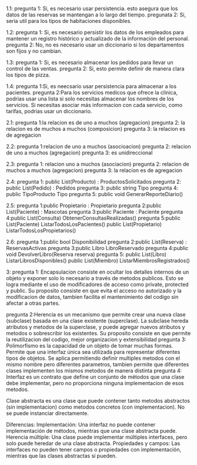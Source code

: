 1.1: 
pregunta 1: Si, es necesario usar persistencia. esto asegura que los datos de las reservas se mantengan a lo largo del tiempo. 
pregunata 2: Si, seria util para los tipos de habitaciones disponibles.

1.2:
pregunta 1: Si, es necesario persistir los datos de los empleados para mantener un registro histórico y actualizado de la información del personal.
pregunta 2: No, no es necesario usar un diccionario si los departamentos son fijos y no cambian.

1.3:
pregunta 1: Si, es necesario almacenar los pedidos para llevar un control de las ventas.
pregunta 2: Si, esto permite definir de manera clara los tipos de pizza.

1.4: 
pregunta 1:Si, es neecsario usar persistencia para almacenar a los pacientes.
pregunta 2:Para los servicios medicos que ofrece la clinica, podrias usar una lista si solo necesitas almacenar los nombres de los servicios.
 Si necesitas asociar más informacion con cada servicio, como tarifas, podrias usar un diccionario.

2.1:
pregunta 1:la relacion es de uno a muchos (agregacion)
pregunta 2: la relacion es de muchos a muchos (composicion)
pregunta 3: la relacion es de agregacion

2.2:
pregunta 1:relacion de uno a muchos (asocioacion)
pregunta 2: relacion de uno a muchos (agregacion)
pregunta 3: es unidireccional

2.3:
pregunta 1: relacion uno a muchos (asociacion)
pregunta 2: relacion de muchos a muchos (agregacion)
pregunta 3: la relacion es de agregacion

2.4:
pregunta 1: public List(Producto) : ProductosSolicitados
pregunta 2: public List(Pedido) : Pedidos 
pregunta 3: public string Tipo 
pregunta 4: public TipoProducto Tipo 
pregunta 5: public void GenerarReporteDiario()


2.5: 
pregunta 1:public Propietario : Propietario 
pregunta 2:public List(Paciente) : Mascotas 
pregunta 3:public Paciente : Paciente 
pregunta 4:public List(Consulta) ObtenerConsultasRealizadas()
pregunta 5:public List(Paciente) ListarTodosLosPacientes()
           public List(Propietario) ListarTodosLosPropietarios()


2.6:
pregunta 1:public bool Disponibilidad 
pregunta 2:public List(Reserva) : ReservasActivas 
pregunta 3:public Libro LibroReservado 
pregunta 4:public void DevolverLibro(Reserva reserva)
pregunta 5: public List(Libro) ListarLibrosDisponibles()
            public List(Miembro) ListarMiembrosRegistrados()

3:
pregunta 1: Encapsulacion consiste en ocultar los detalles internos de un objeto y exponer solo lo necesario a través de metodos publicos.
Esto se logra mediante el uso de modificadores de acceso como private, protected y public.
Su proposito consiste en que evita el acceso no autorizado y la modificacion de datos, tambien facilita el mantenimiento del codigo sin afectar a otras partes.

pregunta 2:Herencia es un mecanismo que permite crear una nueva clase (subclase) basada en una clase existente (superclase).
La subclase hereda atributos y metodos de la superclase, y puede agregar nuevos atributos y metodos o sobrescribir los existentes.
Su proposito consiste en que permite la reutilizacion del codigo, mejor organizacion y extensibilidad
pregunta 3: Polimorfismo es la capacidad de un objeto de tomar muchas formas. Permite que una interfaz única sea utilizada para representar diferentes tipos de objetos.
Se aplica permitiendo definir multiples metodos con el mismo nombre pero diferentes parametros, tambien permite que diferentes clases implementen los mismos metodos de manera distinta
pregunta 4: Interfaz es un contrato que define un conjunto de métodos que una clase debe implementar, pero no proporciona ninguna implementacion de esos metodos.

Clase abstracta es una clase que puede contener tanto metodos abstractos (sin implementacion) como metodos concretos (con implementacion). No se puede instanciar directamente.

Diferencias:
Implementación: Una interfaz no puede contener implementación de métodos, mientras que una clase abstracta puede.
Herencia múltiple: Una clase puede implementar múltiples interfaces, pero solo puede heredar de una clase abstracta.
Propiedades y campos: Las interfaces no pueden tener campos o propiedades con implementación, mientras que las clases abstractas sí pueden.
